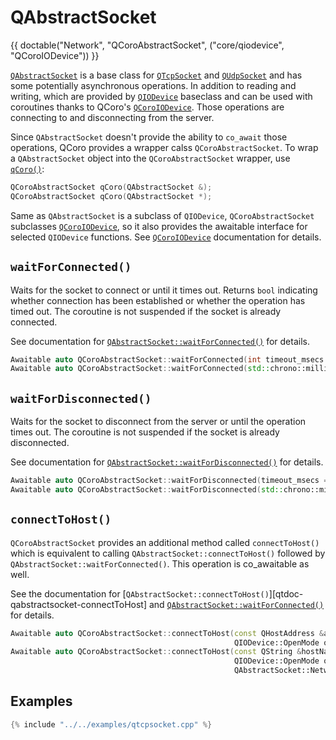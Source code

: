 <!--
SPDX-FileCopyrightText: 2022 Daniel Vrátil <dvratil@kde.org>

SPDX-License-Identifier: GFDL-1.3-or-later
-->

# QAbstractSocket

{{ doctable("Network", "QCoroAbstractSocket", ("core/qiodevice", "QCoroIODevice")) }}

[`QAbstractSocket`][qtdoc-qabstractsocket] is a base class for [`QTcpSocket`][qtdoc-qtcpsocket]
and [`QUdpSocket`][qtdoc-qudpsocket] and has some potentially asynchronous operations.
In addition to reading and writing, which are provided by [`QIODevice`][qtdoc-qiodevice]
baseclass and can be used with coroutines thanks to QCoro's [`QCoroIODevice`][qcoro-qcoroiodevice].
Those operations are connecting to and disconnecting from the server.

Since `QAbstractSocket` doesn't provide the ability to `co_await` those operations, QCoro provides
 a wrapper calss `QCoroAbstractSocket`. To wrap a `QAbstractSocket` object into the `QCoroAbstractSocket`
 wrapper, use [`qCoro()`][qcoro-coro]:

```cpp
QCoroAbstractSocket qCoro(QAbstractSocket &);
QCoroAbstractSocket qCoro(QAbstractSocket *);
```

Same as `QAbstractSocket` is a subclass of `QIODevice`, `QCoroAbstractSocket` subclasses
[`QCoroIODevice`][qcoro-qcoroiodevice], so it also provides the awaitable interface for selected
`QIODevice` functions. See [`QCoroIODevice`][qcoro-qcoroiodevice] documentation for details.

## `waitForConnected()`

Waits for the socket to connect or until it times out. Returns `bool` indicating whether
connection has been established or whether the operation has timed out. The coroutine
is not suspended if the socket is already connected.

See documentation for [`QAbstractSocket::waitForConnected()`][qtdoc-qabstractsocket-waitForConnected]
for details.

```cpp
Awaitable auto QCoroAbstractSocket::waitForConnected(int timeout_msecs = 30'000);
Awaitable auto QCoroAbstractSocket::waitForConnected(std::chrono::milliseconds timeout);
```

## `waitForDisconnected()`

Waits for the socket to disconnect from the server or until the operation times out.
The coroutine is not suspended if the socket is already disconnected.

See documentation for [`QAbstractSocket::waitForDisconnected()`][qtdoc-qabstractsocket-waitForDisconnected]
for details.

```cpp
Awaitable auto QCoroAbstractSocket::waitForDisconnected(timeout_msecs = 30'000);
Awaitable auto QCoroAbstractSocket::waitForDisconnected(std::chrono::milliseconds timeout);
```

## `connectToHost()`

`QCoroAbstractSocket` provides an additional method called `connectToHost()` which is equivalent
to calling `QAbstractSocket::connectToHost()` followed by `QAbstractSocket::waitForConnected()`. This
operation is co_awaitable as well.

See the documentation for [`QAbstractSocket::connectToHost()`][qtdoc-qabstractsocket-connectToHost] and
[`QAbstractSocket::waitForConnected()`][qtdoc-qabstractsocket-waitForConnected] for details.

```cpp
Awaitable auto QCoroAbstractSocket::connectToHost(const QHostAddress &address, quint16 port,
                                                  QIODevice::OpenMode openMode = QIODevice::ReadOnly);
Awaitable auto QCoroAbstractSocket::connectToHost(const QString &hostName, quint16 port,
                                                  QIODevice::OpenMode openMode = QIODevice::ReadOnly,
                                                  QAbstractSocket::NetworkLayerProtocol protocol = QAbstractSocket::AnyIPProtocol);
```

## Examples

```cpp
{% include "../../examples/qtcpsocket.cpp" %}
```


[qtdoc-qiodevice]: https://doc.qt.io/qt-5/qiodevice.html
[qtdoc-qtcpsocket]: https://doc.qt.io/qt-5/qtcpsocket.html
[qtdoc-qudpsocket]: https://doc.qt.io/qt-5/qudpsocket.html
[qtdoc-qabstractsocket]: https://doc.qt.io/qt-5/qabstractsocket.html
[qtdoc-qabstractsocket-connectToServer]: https://doc.qt.io/qt-5/qabstractsocket.html#connectToServer
[qtdoc-qabstractsocket-waitForConnected]: https://doc.qt.io/qt-5/qabstractsocket.html#waitForConnected
[qtdoc-qabstractsocket-waitForDisconnected]: https://doc.qt.io/qt-5/qabstractsocket.html#waitForDisconnected
[qcoro-coro]: ../coro/coro.md
[qcoro-qcoroiodevice]: ../core/qiodevice.md

